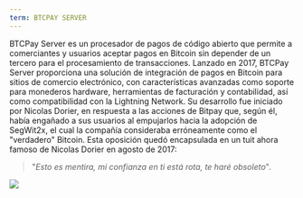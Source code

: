 ```yaml
---
term: BTCPAY SERVER
---
```


BTCPay Server es un procesador de pagos de código abierto que permite a comerciantes y usuarios aceptar pagos en Bitcoin sin depender de un tercero para el procesamiento de transacciones. Lanzado en 2017, BTCPay Server proporciona una solución de integración de pagos en Bitcoin para sitios de comercio electrónico, con características avanzadas como soporte para monederos hardware, herramientas de facturación y contabilidad, así como compatibilidad con la Lightning Network. Su desarrollo fue iniciado por Nicolas Dorier, en respuesta a las acciones de Bitpay que, según él, había engañado a sus usuarios al empujarlos hacia la adopción de SegWit2x, el cual la compañía consideraba erróneamente como el "verdadero" Bitcoin. Esta oposición quedó encapsulada en un tuit ahora famoso de Nicolas Dorier en agosto de 2017:

> "_Esto es mentira, mi confianza en ti está rota, te haré obsoleto_".

![](../../dictionnaire/assets/53.png)